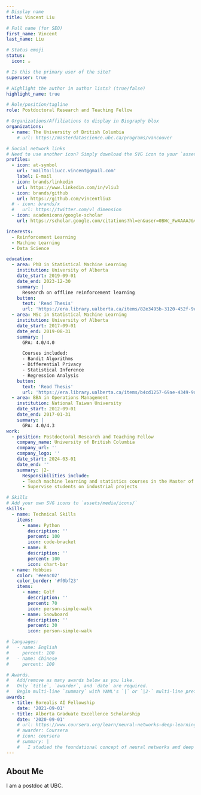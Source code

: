 ```yaml
---
# Display name
title: Vincent Liu

# Full name (for SEO)
first_name: Vincent
last_name: Liu

# Status emoji
status:
  icon: ☕️

# Is this the primary user of the site?
superuser: true

# Highlight the author in author lists? (true/false)
highlight_name: true

# Role/position/tagline
role: Postdoctoral Research and Teaching Fellow

# Organizations/Affiliations to display in Biography blox
organizations:
  - name: The University of British Columbia
    # url: https://masterdatascience.ubc.ca/programs/vancouver

# Social network links
# Need to use another icon? Simply download the SVG icon to your `assets/media/icons/` folder.
profiles:
  - icon: at-symbol
    url: 'mailto:liucc.vincent@gmail.com'
    label: E-mail
  - icon: brands/linkedin
    url: https://www.linkedin.com/in/vliu3
  - icon: brands/github
    url: https://github.com/vincentliu3
  # - icon: brands/x
  #   url: https://twitter.com/vl_dimension
  - icon: academicons/google-scholar
    url: https://scholar.google.com/citations?hl=en&user=0BWc_FwAAAAJ&view_op=list_works&sortby=pubdate

interests:
  - Reinforcement Learning
  - Machine Learning
  - Data Science 

education:
  - area: PhD in Statistical Machine Learning
    institution: University of Alberta
    date_start: 2019-09-01
    date_end: 2023-12-30
    summary: |
      Research on offline reinforcement learning
    button:
      text: 'Read Thesis'
      url: 'https://era.library.ualberta.ca/items/82e3495b-3120-452f-9ef5-eb0a1697e504'
  - area: MSc in Statistical Machine Learning
    institution: University of Alberta
    date_start: 2017-09-01
    date_end: 2019-08-31
    summary: |
      GPA: 4.0/4.0

      Courses included:
      - Bandit Algorithms
      - Differential Privacy
      - Statistical Inference
      - Regression Analysis
    button:
      text: 'Read Thesis'
      url: 'https://era.library.ualberta.ca/items/b4cd1257-69ae-4349-9de6-3feed2648eb1'
  - area: BBA in Operations Management 
    institution: National Taiwan University
    date_start: 2012-09-01
    date_end: 2017-01-31
    summary: |
      GPA: 4.0/4.3
work:
  - position: Postdoctoral Research and Teaching Fellow
    company_name: University of British Columbia
    company_url: ''
    company_logo: ''
    date_start: 2024-03-01
    date_end: ''
    summary: |2-
      Responsibilities include:
      - Teach machine learning and statistics courses in the Master of Data Science program
      - Supervise students on industrial projects

# Skills
# Add your own SVG icons to `assets/media/icons/`
skills:
  - name: Technical Skills
    items:
      - name: Python
        description: ''
        percent: 100
        icon: code-bracket
      - name: R
        description: ''
        percent: 100
        icon: chart-bar
  - name: Hobbies
    color: '#eeac02'
    color_border: '#f0bf23'
    items:
      - name: Golf
        description: ''
        percent: 70
        icon: person-simple-walk
      - name: Snowboard
        description: ''
        percent: 30
        icon: person-simple-walk

# languages:
#   - name: English
#     percent: 100
#   - name: Chinese
#     percent: 100

# Awards.
#   Add/remove as many awards below as you like.
#   Only `title`, `awarder`, and `date` are required.
#   Begin multi-line `summary` with YAML's `|` or `|2-` multi-line prefix and indent 2 spaces below.
awards:
  - title: Borealis AI Fellowship
    date: '2021-09-01'
  - title: Alberta Graduate Excellence Scholarship
    date: '2020-09-01'
    # url: https://www.coursera.org/learn/neural-networks-deep-learning
    # awarder: Coursera
    # icon: coursera
    # summary: |
    #   I studied the foundational concept of neural networks and deep learning. By the end, I was familiar with the significant technological trends driving the rise of deep learning; build, train, and apply fully connected deep neural networks; implement efficient (vectorized) neural networks; identify key parameters in a neural network’s architecture; and apply deep learning to your own applications.
---
```


## About Me

I am a postdoc at UBC. 